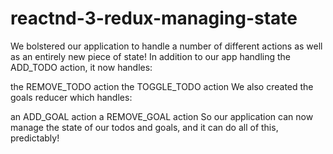 # reactnd-3-redux-managing-state

We bolstered our application to handle a number of different actions as well as an entirely new piece of state! In addition to our app handling the ADD_TODO action, it now handles:

the REMOVE_TODO action
the TOGGLE_TODO action
We also created the goals reducer which handles:

an ADD_GOAL action
a REMOVE_GOAL action
So our application can now manage the state of our todos and goals, and it can do all of this, predictably!
